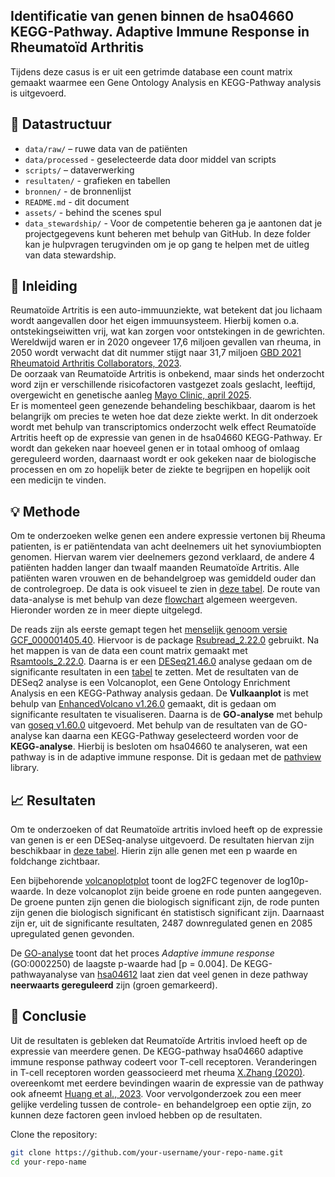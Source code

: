 ## Identificatie van genen binnen de hsa04660 KEGG-Pathway. Adaptive Immune Response in Rheumatoïd Arthritis

Tijdens deze casus is er uit een getrimde database een count matrix gemaakt waarmee een Gene Ontology Analysis en KEGG-Pathway analysis is uitgevoerd.

## 📁 Datastructuur

- `data/raw/` – ruwe data van de patiënten 
- `data/processed` - geselecteerde data door middel van scripts
- `scripts/` – dataverwerking
- `resultaten/` - grafieken en tabellen
- `bronnen/` - de bronnenlijst
- `README.md` - dit document
- `assets/` - behind the scenes spul
- `data_stewardship/` - Voor de competentie beheren ga je aantonen dat je projectgegevens kunt beheren met behulp van GitHub. In deze folder kan je hulpvragen terugvinden om je op gang te helpen met de uitleg van data stewardship. 


## 🦴 Inleiding

Reumatoïde Artritis is een auto-immuunziekte, wat betekent dat jou lichaam wordt aangevallen door het eigen immuunsysteem. Hierbij komen o.a. ontstekingseiwitten vrij, wat kan zorgen voor ontstekingen in de gewrichten. 
Wereldwijd waren er in 2020 ongeveer 17,6 miljoen gevallen van rheuma, in 2050 wordt verwacht dat dit nummer stijgt naar 31,7 miljoen [GBD 2021 Rheumatoid Arthritis Collaborators, 2023](bronnen/1-s2.0-S2665991323002114-main.pdf).  
De oorzaak van Reumatoïde Artritis is onbekend, maar sinds het onderzocht word zijn er verschillende risicofactoren vastgezet zoals geslacht, leeftijd, overgewicht en genetische aanleg [Mayo Clinic, april 2025](https://www.mayoclinic.org/diseases-conditions/rheumatoid-arthritis/symptoms-causes/syc-20353648).  
Er is momenteel geen genezende behandeling beschikbaar, daarom is het belangrijk om precies te weten hoe dat deze ziekte werkt. In dit onderzoek wordt met behulp van transcriptomics onderzocht welk effect Reumatoïde Artritis heeft op de expressie van genen in de hsa04660 KEGG-Pathway.
Er wordt dan gekeken naar hoeveel genen er in totaal omhoog of omlaag gereguleerd worden, daarnaast wordt er ook gekeken naar de biologische processen en om zo hopelijk beter de ziekte te begrijpen en hopelijk ooit een medicijn te vinden.

## 💡 Methode

Om te onderzoeken welke genen een andere expressie vertonen bij Rheuma patienten, is er patiëntendata van acht deelnemers uit het synoviumbiopten genomen. Hiervan warem vier deelnemers gezond verklaard, de andere 4 patiënten hadden langer dan twaalf maanden Reumatoïde Artritis. 
Alle patiënten waren vrouwen en de behandelgroep was gemiddeld ouder dan de controlegroep. De data is ook visueel te zien in [deze tabel](assets/patiëntendata.xlsx). 
De route van data-analyse is met behulp van deze [flowchart](assets/flowchard.PNG) algemeen weergeven. Hieronder worden ze in meer diepte uitgelegd.

De reads zijn als eerste gemapt tegen het [menselijk genoom versie GCF_000001405.40](https://www.ncbi.nlm.nih.gov/datasets/genome/GCF_000001405.40/). Hiervoor is de package [Rsubread_2.22.0](bronnen/Rsubread.pdf) gebruikt. Na het mappen is van de data een count matrix gemaakt met [Rsamtools_2.22.0](bronnen/Rsamtools.pdf). Daarna is er een [DESeq21.46.0](bronnen/DESeq2.pdf) analyse gedaan om de significante resultaten in een [tabel](resultaten/) te zetten. Met de resultaten van de DESeq2 analyse is een Volcanoplot, een Gene Ontology Enrichment Analysis en een KEGG-Pathway analysis gedaan. De **Vulkaanplot** is met behulp van [EnhancedVolcano v1.26.0](https://bioconductor.org/packages/release/bioc/html/EnhancedVolcano.html) gemaakt, dit is gedaan om significante resultaten te visualiseren. Daarna is de **GO-analyse** met behulp van [goseq v1.60.0](https://bioconductor.org/packages/release/bioc/html/goseq.html) uitgevoerd. Met behulp van de resultaten van de GO-analyse kan daarna een KEGG-Pathway geselecteerd worden voor de **KEGG-analyse**. Hierbij is besloten om hsa04660 te analyseren, wat een pathway is in de adaptive immune response. Dit is gedaan met de [pathview](https://bioconductor.org/packages/release/bioc/html/pathview.html) library.

## 📈 Resultaten

Om te onderzoeken of dat Reumatoïde artritis invloed heeft op de expressie van genen is er een DESeq-analyse uitgevoerd. De resultaten hiervan zijn beschikbaar in [deze tabel](resultaten/DESeqAnalysis.csv). Hierin zijn alle genen met een p waarde en foldchange zichtbaar. 

Een bijbehorende [volcanoplotplot](resultaten/vulcano_plot.png) toont de log2FC tegenover de log10p-waarde. In deze volcanoplot zijn beide groene en rode punten aangegeven. De groene punten zijn genen die biologisch significant zijn, de rode punten zijn genen die biologisch significant én statistisch significant zijn. Daarnaast zijn er, uit de significante resultaten, 2487 downregulated genen en 2085 upregulated genen gevonden.

De [GO-analyse](resultaten/GO-analyse.csv) toont dat het proces *Adaptive immune response* (GO:0002250) de laagste p-waarde had [p = 0.004].
De KEGG-pathwayanalyse van [hsa04612](resultaten/hsa04612.png) laat zien dat veel genen in deze pathway **neerwaarts gereguleerd** zijn (groen gemarkeerd).

## 📌 Conclusie

Uit de resultaten is gebleken dat Reumatoïde Artritis invloed heeft op de expressie van meerdere genen. De KEGG-pathway hsa04660 adaptive immune response pathway codeert voor T-cell receptoren. Veranderingen in T-cell receptoren worden geassocieerd met rheuma 
  [X.Zhang (2020)](https://www.sciencedirect.com/science/article/abs/pii/S0896841120300457?via%3Dihub). overeenkomt met eerdere bevindingen waarin de expressie van de pathway ook afneemt [Huang et al., 2023](bronnen/TCRregulation.pdf). Voor vervolgonderzoek zou een meer gelijke verdeling tussen de controle- en behandelgroep een optie zijn, zo kunnen deze factoren geen invloed hebben op de resultaten.

Clone the repository:

```bash
git clone https://github.com/your-username/your-repo-name.git
cd your-repo-name
